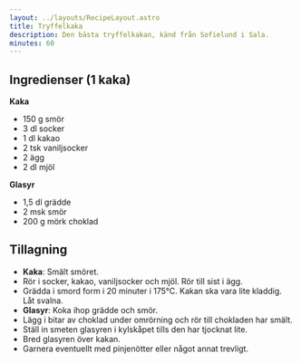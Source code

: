 ```yaml
---
layout: ../layouts/RecipeLayout.astro
title: Tryffelkaka
description: Den bästa tryffelkakan, känd från Sofielund i Sala.
minutes: 60
---
```


## Ingredienser (1 kaka)

**Kaka**

- 150 g smör
- 3 dl socker
- 1 dl kakao
- 2 tsk vaniljsocker
- 2 ägg
- 2 dl mjöl

**Glasyr**

- 1,5 dl grädde
- 2 msk smör
- 200 g mörk choklad

## Tillagning

- **Kaka**: Smält smöret.
- Rör i socker, kakao, vaniljsocker och mjöl. Rör till sist i ägg.
- Grädda i smord form i 20 minuter i 175°C. Kakan ska vara lite kladdig. Låt svalna.
- **Glasyr**: Koka ihop grädde och smör.
- Lägg i bitar av choklad under omrörning och rör till chokladen har smält.
- Ställ in smeten glasyren i kylskåpet tills den har tjocknat lite.
- Bred glasyren över kakan.
- Garnera eventuellt med pinjenötter eller något annat trevligt.
